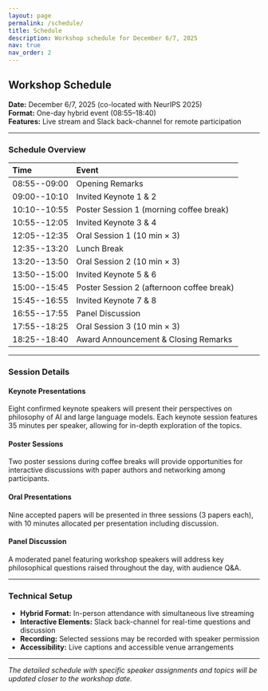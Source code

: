 ```yaml
---
layout: page
permalink: /schedule/
title: Schedule
description: Workshop schedule for December 6/7, 2025
nav: true
nav_order: 2
---
```


## Workshop Schedule

**Date:** December 6/7, 2025 (co-located with NeurIPS 2025)  
**Format:** One-day hybrid event (08:55–18:40)  
**Features:** Live stream and Slack back-channel for remote participation

---

### Schedule Overview

| **Time** | **Event** |
|:---------|:----------|
| 08:55--09:00 | Opening Remarks |
| 09:00--10:10 | Invited Keynote 1 & 2 |
| 10:10--10:55 | Poster Session 1 (morning coffee break) |
| 10:55--12:05 | Invited Keynote 3 & 4 |
| 12:05--12:35 | Oral Session 1 (10 min × 3) |
| 12:35--13:20 | Lunch Break |
| 13:20--13:50 | Oral Session 2 (10 min × 3) |
| 13:50--15:00 | Invited Keynote 5 & 6 |
| 15:00--15:45 | Poster Session 2 (afternoon coffee break) |
| 15:45--16:55 | Invited Keynote 7 & 8 |
| 16:55--17:55 | Panel Discussion |
| 17:55--18:25 | Oral Session 3 (10 min × 3) |
| 18:25--18:40 | Award Announcement & Closing Remarks |

---

### Session Details

#### Keynote Presentations
Eight confirmed keynote speakers will present their perspectives on philosophy of AI and large language models. Each keynote session features 35 minutes per speaker, allowing for in-depth exploration of the topics.

#### Poster Sessions
Two poster sessions during coffee breaks will provide opportunities for interactive discussions with paper authors and networking among participants.

#### Oral Presentations
Nine accepted papers will be presented in three sessions (3 papers each), with 10 minutes allocated per presentation including discussion.

#### Panel Discussion
A moderated panel featuring workshop speakers will address key philosophical questions raised throughout the day, with audience Q&A.

---

### Technical Setup

- **Hybrid Format:** In-person attendance with simultaneous live streaming
- **Interactive Elements:** Slack back-channel for real-time questions and discussion
- **Recording:** Selected sessions may be recorded with speaker permission
- **Accessibility:** Live captions and accessible venue arrangements

---

*The detailed schedule with specific speaker assignments and topics will be updated closer to the workshop date.*
